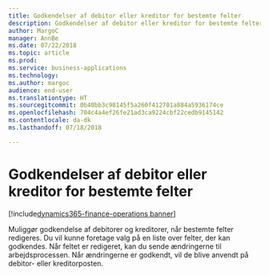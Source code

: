 ```yaml
---
title: Godkendelser af debitor eller kreditor for bestemte felter
description: Godkendelser af debitor eller kreditor for bestemte felter
author: MargoC
manager: AnnBe
ms.date: 07/22/2018
ms.topic: article
ms.prod: 
ms.service: business-applications
ms.technology: 
ms.author: margoc
audience: end-user
ms.translationtype: HT
ms.sourcegitcommit: 0b40bb3c98145f5a260f412701a884a5936174ce
ms.openlocfilehash: 704c4a4ef26fe21ad3ca9224cbf22cedb9145142
ms.contentlocale: da-dk
ms.lasthandoff: 07/18/2018

---
```

#  <a name="vendor-or-customer-approvals-for-specific-fields"></a>Godkendelser af debitor eller kreditor for bestemte felter

[!include[dynamics365-finance-operations banner](../includes/dynamics365-finance-operations.md)]



Muliggør godkendelse af debitorer og kreditorer, når bestemte felter redigeres. Du vil kunne foretage valg på en liste over felter, der kan godkendes. Når feltet er redigeret, kan du sende ændringerne til arbejdsprocessen. Når ændringerne er godkendt, vil de blive anvendt på debitor- eller kreditorposten.
